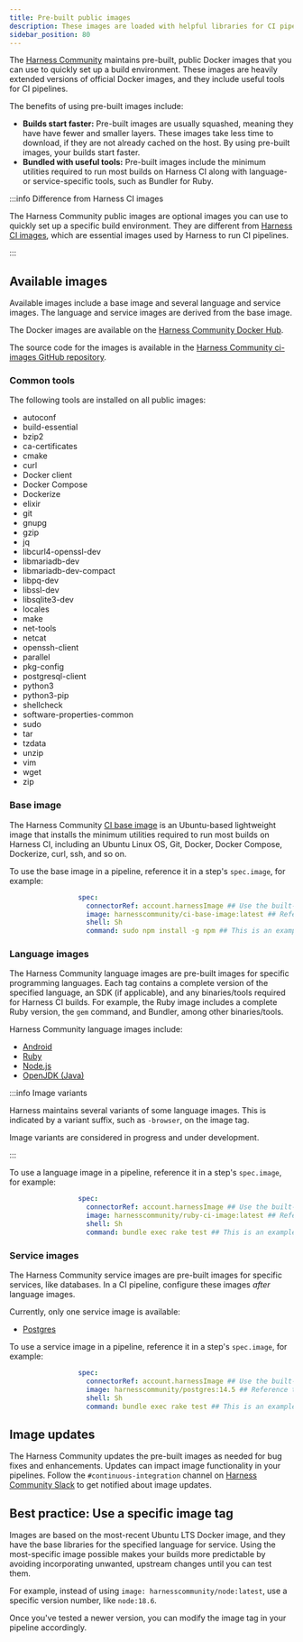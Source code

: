 ```yaml
---
title: Pre-built public images
description: These images are loaded with helpful libraries for CI pipelines.
sidebar_position: 80
---
```


The [Harness Community](https://github.com/harness-community/) maintains pre-built, public Docker images that you can use to quickly set up a build environment. These images are heavily extended versions of official Docker images, and they include useful tools for CI pipelines.

The benefits of using pre-built images include:

* **Builds start faster:** Pre-built images are usually squashed, meaning they have have fewer and smaller layers. These images take less time to download, if they are not already cached on the host. By using pre-built images, your builds start faster.
* **Bundled with useful tools:** Pre-built images include the minimum utilities required to run most builds on Harness CI along with language- or service-specific tools, such as Bundler for Ruby.

:::info Difference from Harness CI images

The Harness Community public images are optional images you can use to quickly set up a specific build environment. They are different from [Harness CI images](./harness-ci.md), which are essential images used by Harness to run CI pipelines.

:::

## Available images

Available images include a base image and several language and service images. The language and service images are derived from the base image.

The Docker images are available on the [Harness Community Docker Hub](https://hub.docker.com/u/harnesscommunity).

The source code for the images is available in the [Harness Community ci-images GitHub repository](https://github.com/harness-community/ci-images).

### Common tools

The following tools are installed on all public images:

* autoconf
* build-essential
* bzip2
* ca-certificates
* cmake
* curl
* Docker client
* Docker Compose
* Dockerize
* elixir
* git
* gnupg
* gzip
* jq
* libcurl4-openssl-dev
* libmariadb-dev
* libmariadb-dev-compact
* libpq-dev
* libssl-dev
* libsqlite3-dev
* locales
* make
* net-tools
* netcat
* openssh-client
* parallel
* pkg-config
* postgresql-client
* python3
* python3-pip
* shellcheck
* software-properties-common
* sudo
* tar
* tzdata
* unzip
* vim
* wget
* zip

### Base image

The Harness Community [CI base image](https://hub.docker.com/r/harnesscommunity/ci-base-image) is an Ubuntu-based lightweight image that installs the minimum utilities required to run most builds on Harness CI, including an Ubuntu Linux OS, Git, Docker, Docker Compose, Dockerize, curl, ssh, and so on.

To use the base image in a pipeline, reference it in a step's `spec.image`, for example:

```yaml
                 spec:
                   connectorRef: account.harnessImage ## Use the built-in connector or your own Docker connector.
                   image: harnesscommunity/ci-base-image:latest ## Reference the Docker Hub repo, image, and tag.
                   shell: Sh
                   command: sudo npm install -g npm ## This is an example command.
```

### Language images

The Harness Community language images are pre-built images for specific programming languages. Each tag contains a complete version of the specified language, an SDK (if applicable), and any binaries/tools required for Harness CI builds. For example, the Ruby image includes a complete Ruby version, the `gem` command, and Bundler, among other binaries/tools.

Harness Community language images include:

* [Android](https://hub.docker.com/r/harnesscommunity/android)
* [Ruby](https://hub.docker.com/r/harnesscommunity/ruby)
* [Node.js](https://hub.docker.com/r/harnesscommunity/node)
* [OpenJDK (Java)](https://hub.docker.com/r/harnesscommunity/openjdk)

:::info Image variants

Harness maintains several variants of some language images. This is indicated by a variant suffix, such as `-browser`, on the image tag.

Image variants are considered in progress and under development.

:::

To use a language image in a pipeline, reference it in a step's `spec.image`, for example:

```yaml
                 spec:
                   connectorRef: account.harnessImage ## Use the built-in connector or your own Docker connector.
                   image: harnesscommunity/ruby-ci-image:latest ## Reference the Docker Hub repo, image, and tag.
                   shell: Sh
                   command: bundle exec rake test ## This is an example command.
```

### Service images

The Harness Community service images are pre-built images for specific services, like databases. In a CI pipeline, configure these images *after* language images.

Currently, only one service image is available:

* [Postgres](https://hub.docker.com/r/harnesscommunity/postgres)

To use a service image in a pipeline, reference it in a step's `spec.image`, for example:

```yaml
                 spec:
                   connectorRef: account.harnessImage ## Use the built-in connector or your own Docker connector.
                   image: harnesscommunity/postgres:14.5 ## Reference the Docker Hub repo, image, and tag.
                   shell: Sh
                   command: bundle exec rake test ## This is an example command.
```

## Image updates

The Harness Community updates the pre-built images as needed for bug fixes and enhancements. Updates can impact image functionality in your pipelines. Follow the `#continuous-integration` channel on [Harness Community Slack](https://developer.harness.io/community) to get notified about image updates.

## Best practice: Use a specific image tag

Images are based on the most-recent Ubuntu LTS Docker image, and they have the base libraries for the specified language for service. Using the most-specific image possible makes your builds more predictable by avoiding incorporating unwanted, upstream changes until you can test them.

For example, instead of using `image: harnesscommunity/node:latest`, use a specific version number, like `node:18.6`.

Once you've tested a newer version, you can modify the image tag in your pipeline accordingly.
